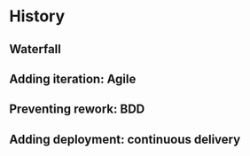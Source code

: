 # History

## Waterfall

## Adding iteration: Agile

## Preventing rework: BDD

## Adding deployment: continuous delivery


